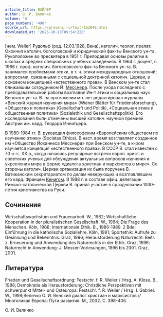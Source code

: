 ```yaml
---
article_title: ВАЙЛЕР
author: О. И. Величко
volume: '6'
page_numbers: '498'
source_url: https://pravenc.ru/text/153849.html
downloaded_at: '2025-10-13T09:54:22Z'
---
```


[нем. Weiler] Рудольф (род. 12.03.1928, Вена), католич. теолог, прелат. Окончил католич. богословский и юридический фак-ты Венского ун-та. Рукоположен во пресвитера в 1951 г. Преподавал основы религии в школах и средних специальных учебных заведениях. В 1964 г. доцент, с 1966 г. проф. католич. богословского фак-та Венского ун-та. В. занимался проблемами этики, в т. ч. этики международных отношений; вопросами, связанными с социальной доктриной католич. Церкви, в основном концепцией «естественного права». В Венском ун-те стал ближайшим сотрудником Й. [Месснера](https://pravenc.ru/text/Месснера.html). После ухода последнего с преподавательской работы возглавил Ин-т этики и социальных наук Венского ун-та. В. на протяжении мн. лет редактировал журналы «Венский журнал изучения мира» (Wiener Blätter für Friedensforschung), «Общество и политика» (Gesellschaft und Politik), «Социальная этика и общественная политика» (Sozialethik und Gesellschaftspolitik). Его исследования были отмечены высшей католич. научной премией Австрии им. кард. Теодора Иннитцера.

В 1980-1984 гг. В. руководил философским «Европейским обществом по изучению этики» (Societas Ethica). В наст. время возглавляет созданное им «Общество Йоханнеса Месснера» при Венском ун-те, в к-ром изучается концепция «естественного права». В СССР В. стал известен с 70-х гг. XX в., когда начались регулярные встречи европ. христ. и советских ученых для обсуждения актуальных вопросов изучения и укрепления мира в форме «диалога христиан и марксистов о мире». Со стороны католич. Церкви организация их была поручена В. Ватиканским секретариатом по делам неверующих и возглавлявшим его кард. Францем [Кенигом](https://pravenc.ru/text/Кенигом.html). В 1988 г. в составе офиц. делегации Римско-католической Церкви В. принял участие в праздновании 1000-летия христианства на Руси.

## Сочинения

Wirtschaftswachstum und Frauenarbeit. W., 1962; Wirtschaftliche Kooperation in der pluralistischen Gesellschaft. W., 1964; Die Frage des Menschen. Köln, 1968; Internationale Ethik. B., 1986-1989. 2 Bde; Einführung in die katholische Soziallehre. Köln, 1991; Sportethik: Aufrufe zu Gesinnung und Bekenntnis. Graz, 1996; Herausforderung Naturrecht: Beitr. z. Erneuerung und Anwendung des Naturrechts in der Ethik. Graz, 1996; Naturrecht in Anwendung: J. Messer-Vorlesungen, 1996 bis 2001. Graz, 2001.

## Литература

Frieden und Gesellschaftsordnung: Festschr. f. R. Weiler / Hrsg. A. Klose. B., 1988; Demokratie als Herausforderung: Christliche Perspektiven mit schwerpunkt Mittel- und Osteuropa: Festschr. f. R. Weiler / Hrsg. I. Gabriel. W., 1998;Величко О. И. Венский диалог христиан и марксистов // Многоликая Европа: Пути развития. М., 2002. С. 398-406.

О. И. Величко
